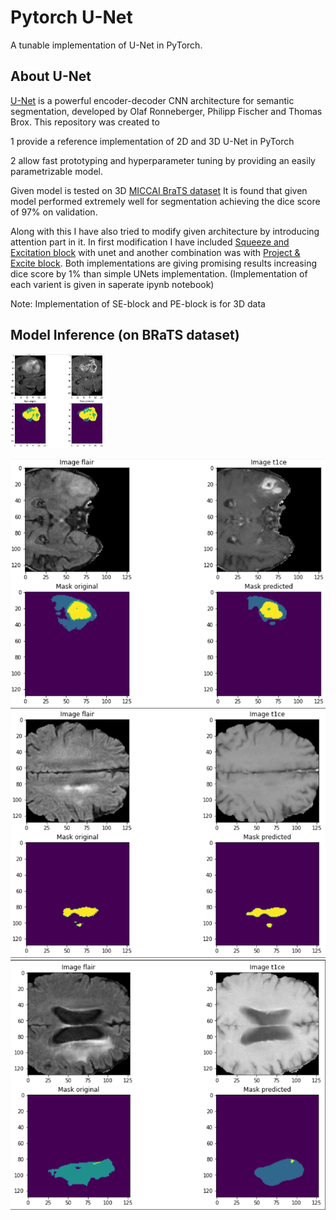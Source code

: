 
# Pytorch U-Net 

A tunable implementation of U-Net in PyTorch.

## About U-Net
[U-Net](https://arxiv.org/abs/1505.04597) is a powerful encoder-decoder CNN architecture for semantic segmentation, developed by Olaf Ronneberger, Philipp Fischer and Thomas Brox.
This repository was created to

1 provide a reference implementation of 2D and 3D U-Net in PyTorch

2 allow fast prototyping and hyperparameter tuning by providing an easily parametrizable model.

Given model is tested on 3D [MICCAI BraTS dataset](https://drive.google.com/file/d/1XjN075TwlmT-N0ZqBC8JmmGfyGTU2SWi/view?usp=sharing)
It is found that given model performed extremely well for segmentation achieving the dice score of 97% on validation.

Along with this I have also tried to modify given architecture by introducing attention part in it. 
In first modification I have included [Squeeze and Excitation block](https://arxiv.org/abs/1709.01507v4) with unet and another combination was with [Project & Excite block](https://arxiv.org/abs/1906.04649).
Both implementations are giving promising results increasing dice score by 1% than simple UNets implementation.
(Implementation of each varient is given in saperate ipynb notebook)

Note: Implementation of SE-block and PE-block is for 3D data


## Model Inference (on BRaTS dataset) 

<img src="https://github.com/Beast471/Pytorch-UNet/blob/master/asset/p1.png" width="150" height="150">


![image 2](https://github.com/Beast471/Pytorch-UNet/blob/master/asset/p2.png?raw=true)
![image 3](https://github.com/Beast471/Pytorch-UNet/blob/master/asset/p3.png?raw=true)
![image 4](https://github.com/Beast471/Pytorch-UNet/blob/master/asset/p4.png?raw=true)

